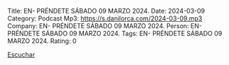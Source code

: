 Title: EN- PRÉNDETE SÁBADO 09 MARZO 2024.
Date: 2024-03-09
Category: Podcast
Mp3: https://s.danilorca.com/2024-03-09.mp3
Company: EN- PRÉNDETE SÁBADO 09 MARZO 2024.
Person: EN- PRÉNDETE SÁBADO 09 MARZO 2024.
Tags: EN- PRÉNDETE SÁBADO 09 MARZO 2024.
Rating: 0

<a href="https://s.danilorca.com/2024-03-09.mp3" type="audio/mpeg">
Escuchar
</a>
